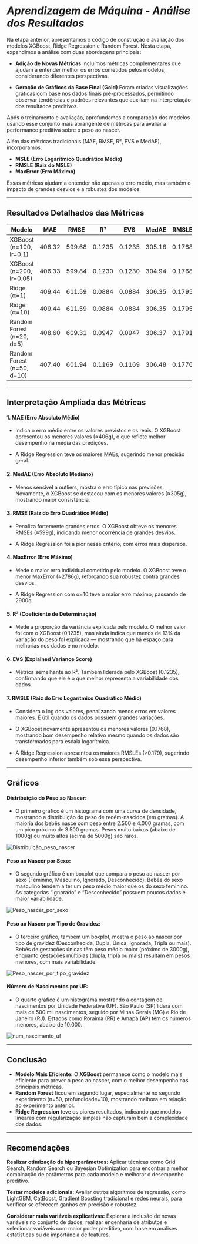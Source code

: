 
# *Aprendizagem de Máquina - Análise dos Resultados*

Na etapa anterior, apresentamos o código de construção e avaliação dos modelos XGBoost, Ridge Regression e Random Forest. Nesta etapa, expandimos a análise com duas abordagens principais:

- **Adição de Novas Métricas**
Incluímos métricas complementares que ajudam a entender melhor os erros cometidos pelos modelos, considerando diferentes perspectivas.

- **Geração de Gráficos da Base Final (Gold)**
Foram criadas visualizações gráficas com base nos dados finais pré-processados, permitindo observar tendências e padrões relevantes que auxiliam na interpretação dos resultados preditivos.

Após o treinamento e avaliação, aprofundamos a comparação dos modelos usando esse conjunto mais abrangente de métricas para avaliar a performance preditiva sobre o peso ao nascer.

Além das métricas tradicionais (MAE, RMSE, R², EVS e MedAE), incorporamos:

- **MSLE (Erro Logarítmico Quadrático Médio)**
- **RMSLE (Raiz do MSLE)**
- **MaxError (Erro Máximo)**

Essas métricas ajudam a entender não apenas o erro médio, mas também o impacto de grandes desvios e a robustez dos modelos.

---

## Resultados Detalhados das Métricas

| **Modelo**                             | **MAE** | **RMSE** | **R²**   | **EVS**  | **MedAE** | **RMSLE** | **MaxError** |
|----------------------------------------|---------|----------|----------|----------|-----------|-----------|--------------|
| XGBoost (n=100, lr=0.1)                | 406.32  | 599.68   | 0.1235   | 0.1235   | 305.16    | 0.1768    | 2786.61      |
| XGBoost (n=200, lr=0.05)               | 406.33  | 599.84   | 0.1230   | 0.1230   | 304.94    | 0.1768    | 2790.14      |
| Ridge (α=1)                            | 409.44  | 611.59   | 0.0884   | 0.0884   | 306.35    | 0.1795    | 2915.77      |
| Ridge (α=10)                           | 409.44  | 611.59   | 0.0884   | 0.0884   | 306.35    | 0.1795    | 2915.78      |
| Random Forest (n=20, d=5)              | 408.60  | 609.31   | 0.0947   | 0.0947   | 306.37    | 0.1791    | 2849.52      |
| Random Forest (n=50, d=10)             | 407.40  | 601.94   | 0.1169   | 0.1169   | 306.48    | 0.1776    | 2801.20      |

---

## Interpretação Ampliada das Métricas

#### 1. **MAE (Erro Absoluto Médio)**

- Indica o erro médio entre os valores previstos e os reais. O XGBoost apresentou os menores valores (≈406g), o que reflete melhor desempenho na média das predições.

- A Ridge Regression teve os maiores MAEs, sugerindo menor precisão geral.

#### 2. **MedAE (Erro Absoluto Mediano)**

- Menos sensível a outliers, mostra o erro típico nas previsões. Novamente, o XGBoost se destacou com os menores valores (≈305g), mostrando maior consistência.

#### 3. **RMSE (Raiz do Erro Quadrático Médio)**

- Penaliza fortemente grandes erros. O XGBoost obteve os menores RMSEs (≈599g), indicando menor ocorrência de grandes desvios.

- A Ridge Regression foi a pior nesse critério, com erros mais dispersos.

#### 4. **MaxError (Erro Máximo)**

- Mede o maior erro individual cometido pelo modelo. O XGBoost teve o menor MaxError (≈2786g), reforçando sua robustez contra grandes desvios.

- A Ridge Regression com α=10 teve o maior erro máximo, passando de 2900g.

#### 5. **R² (Coeficiente de Determinação)**

- Mede a proporção da variância explicada pelo modelo. O melhor valor foi com o XGBoost (0.1235), mas ainda indica que menos de 13% da variação do peso foi explicada — mostrando que há espaço para melhorias nos dados e no modelo.

#### 6. **EVS (Explained Variance Score)**

- Métrica semelhante ao R². Também liderada pelo XGBoost (0.1235), confirmando que ele é o que melhor representa a variabilidade dos dados.

#### 7. **RMSLE (Raiz do Erro Logarítmico Quadrático Médio)**

- Considera o log dos valores, penalizando menos erros em valores maiores. É útil quando os dados possuem grandes variações.

- O XGBoost novamente apresentou os menores valores (0.1768), mostrando bom desempenho relativo mesmo quando os dados são transformados para escala logarítmica.

- A Ridge Regression apresentou os maiores RMSLEs (>0.179), sugerindo desempenho inferior também sob essa perspectiva.

---

## Gráficos

#### **Distribuição do Peso ao Nascer:** 
- O primeiro gráfico é um histograma com uma curva de densidade, mostrando a distribuição do peso de recém-nascidos (em gramas). A maioria dos bebês nasce com peso entre 2.500 e 4.000 gramas, com um pico próximo de 3.500 gramas. Pesos muito baixos (abaixo de 1000g) ou muito altos (acima de 5000g) são raros.

![Distribuição_peso_nascer](../distribuicao_peso.png)

#### **Peso ao Nascer por Sexo:** 
- O segundo gráfico é um boxplot que compara o peso ao nascer por sexo (Feminino, Masculino, Ignorado, Desconhecido). Bebês do sexo masculino tendem a ter um peso médio maior que os do sexo feminino. As categorias “Ignorado” e “Desconhecido” possuem poucos dados e maior variabilidade.

![Peso_nascer_por_sexo](../peso_nascer_sexo.png)

#### **Peso ao Nascer por Tipo de Gravidez:** 
- O terceiro gráfico, também um boxplot, mostra o peso ao nascer por tipo de gravidez (Desconhecida, Dupla, Única, Ignorada, Tripla ou mais). Bebês de gestações únicas têm peso médio maior (próximo de 3000g), enquanto gestações múltiplas (dupla, tripla ou mais) resultam em pesos menores, com mais variabilidade.

![Peso_nascer_por_tipo_gravidez](../peso_nascer_gravidez.png)

#### **Número de Nascimentos por UF:** 
- O quarto gráfico é um histograma mostrando a contagem de nascimentos por Unidade Federativa (UF). São Paulo (SP) lidera com mais de 500 mil nascimentos, seguido por Minas Gerais (MG) e Rio de Janeiro (RJ). Estados como Roraima (RR) e Amapá (AP) têm os números menores, abaixo de 10.000.

![num_nascimento_uf](../num_nascimento_uf.png)

---

## Conclusão

- **Modelo Mais Eficiente:** O **XGBoost** permanece como o modelo mais eficiente para prever o peso ao nascer, com o melhor desempenho nas principais métricas.
- **Random Forest** ficou em segundo lugar, especialmente no segundo experimento (n=50, profundidade=10), mostrando melhora em relação ao experimento anterior.
- **Ridge Regression** teve os piores resultados, indicando que modelos lineares com regularização simples não capturam bem a complexidade dos dados.

---

## Recomendações

**Realizar otimização de hiperparâmetros:** 
Aplicar técnicas como Grid Search, Random Search ou Bayesian Optimization para encontrar a melhor combinação de parâmetros para cada modelo e melhorar o desempenho preditivo.

**Testar modelos adicionais:** 
Avaliar outros algoritmos de regressão, como LightGBM, CatBoost, Gradient Boosting tradicional e redes neurais, para verificar se oferecem ganhos em precisão e robustez.

**Considerar mais variáveis explicativas:** 
Explorar a inclusão de novas variáveis no conjunto de dados, realizar engenharia de atributos e selecionar variáveis com maior poder preditivo, com base em análises estatísticas ou de importância de features.
